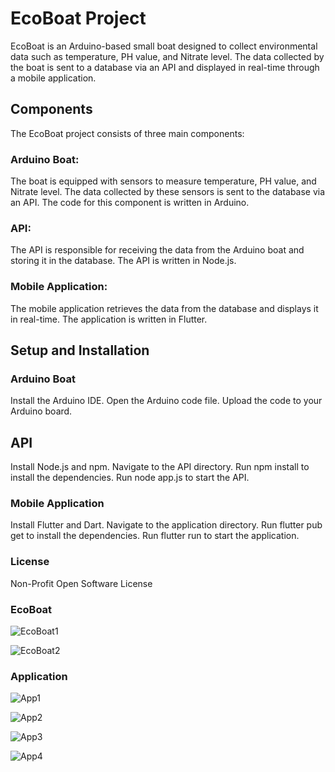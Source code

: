 # EcoBoat Project

EcoBoat is an Arduino-based small boat designed to collect environmental data such as temperature, PH value, and Nitrate level. The data collected by the boat is sent to a database via an API and displayed in real-time through a mobile application.


## Components

The EcoBoat project consists of three main components:  

### Arduino Boat: 

The boat is equipped with sensors to measure temperature, PH value, and Nitrate level. The data collected by these sensors is sent to the database via an API. The code for this component is written in Arduino.  

### API: 

The API is responsible for receiving the data from the Arduino boat and storing it in the database. The API is written in Node.js.  

### Mobile Application: 

The mobile application retrieves the data from the database and displays it in real-time. The application is written in Flutter.  

## Setup and Installation

### Arduino Boat

Install the Arduino IDE.
Open the Arduino code file.
Upload the code to your Arduino board.

## API

Install Node.js and npm.
Navigate to the API directory.
Run npm install to install the dependencies.
Run node app.js to start the API.



### Mobile Application

Install Flutter and Dart.
Navigate to the application directory.
Run flutter pub get to install the dependencies.
Run flutter run to start the application.

### License
Non-Profit Open Software License

### EcoBoat

![EcoBoat1](IMG_20240316_213930.jpg)

![EcoBoat2](IMG_20240325_120953.jpg)


### Application

![App1](Screenshot_20240529_101501_fr.vannes.ecoboat.jpg)

![App2](Screenshot_20240529_101505_fr.vannes.ecoboat.jpg)

![App3](Screenshot_20240529_101508_fr.vannes.ecoboat.jpg)

![App4](Screenshot_20240529_101512_fr.vannes.ecoboat.jpg)


